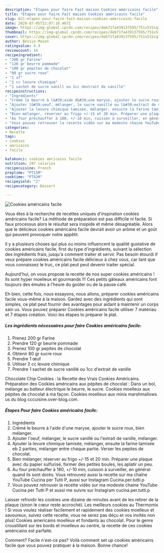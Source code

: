 ```yaml
---
description: "Étapes pour faire Fait maison Cookies américains facile"
title: "Étapes pour faire Fait maison Cookies américains facile"
slug: 821-etapes-pour-faire-fait-maison-cookies-americains-facile
date: 2020-07-05T22:07:16.467Z
image: https://img-global.cpcdn.com/recipes/deb71fa439137595/751x532cq70/cookies-americains-facile-photo-principale-de-la-recette.jpg
thumbnail: https://img-global.cpcdn.com/recipes/deb71fa439137595/751x532cq70/cookies-americains-facile-photo-principale-de-la-recette.jpg
cover: https://img-global.cpcdn.com/recipes/deb71fa439137595/751x532cq70/cookies-americains-facile-photo-principale-de-la-recette.jpg
author: Bessie Mason
ratingvalue: 4.9
reviewcount: 14
recipeingredient:
- "200 gr Farine"
- "120 gr beurre pommade"
- "100 gr pepites de chocolat"
- "80 gr sucre roux"
- "1 uf"
- "2 cc levure chimique"
- "1 sachet de sucre vanill ou 1cc dextrait de vanille"
recipeinstructions:
- "Ingrédients"
- "Crèmé le beurre à l&#39;aide d&#39;une maryse, ajouter le sucre roux, bien mélanger."
- "Ajouter l&#39;oeuf, mélanger, le sucre vanillé ou l&#39;extrait de vanille, mélanger."
- "Ajouter la levure chimique tamisée, mélanger, ensuite la farine tamisée eb 2 parties, mélanger entre chaque partie. Verser les pepites de chocolat."
- "Bien mélanger, réserver au frigo +/-15 et 20 min. Préparer une plaque avec du papier sulfurisé, former des petites boules, les aplatir un peu."
- "Au four préchauffer à 180, +/-10 min, cuisson à surveiller, en général quand ils sont dorés. Vous retrouvez aussi la recette sur ma chaîne YouTube Cucina per Tutti P, aussi sur Instagram Cucina.per.tutti.p"
- "Vous pouvez retrouver la recette vidéo sur ma modeste chaine YouTube Cucina per Tutti P et aussi me suivre sur Instagram cucina.per.tutti.p"
categories:
- Recette
tags:
- cookies
- amricains
- facile

katakunci: cookies amricains facile 
nutrition: 297 calories
recipecuisine: French
preptime: "PT15M"
cooktime: "PT42M"
recipeyield: "2"
recipecategory: Dessert

---
```



![Cookies américains facile](https://img-global.cpcdn.com/recipes/deb71fa439137595/751x532cq70/cookies-americains-facile-photo-principale-de-la-recette.jpg)

Vous êtes à la recherche de recettes uniques d'inspiration cookies américains facile? La méthode de préparation est pas difficile ni facile. Si faux processus alors le résultat sera insipide et même désagréable. Alors que le délicieux cookies américains facile devrait avoir un arôme et un goût qui peuvent provoquer notre appétit.

Il y a plusieurs choses qui plus ou moins influencent la qualité gustative de cookies américains facile, first du type d'ingrédients, suivant la sélection des ingrédients frais, jusqu'à comment traiter et servir. Pas besoin étourdi if veux prépare cookies américains facile délicieux à chez vous, car tant que vous connaissez le truc, ce plat peut peut devenir traiter spécial.

Aujourd&#39;hui, on vous propose la recette de nos super cookies américains ! Ils sont hyper moelleux et gourmands !!! Ces petits gâteaux américains font toujours des émules à l&#39;heure du goûter ou de la pause café.


Eh bien, cette fois, nous essayons, nous allons, préparer cookies américains facile vous-même à la maison. Gardez avec des ingrédients qui sont simples, ce plat peut fournir des avantages pour aidant à maintenir un corps sain us. Vous pouvez préparer Cookies américains facile utiliser 7 matériau et 7 étapes création. Voici les étapes to préparer le plat.

<!--inarticleads1-->

##### Les ingrédients nécessaires pour faire Cookies américains facile:

1. Prenez 200 gr Farine
1. Prendre 120 gr beurre pommade
1. Prenez 100 gr pepites de chocolat
1. Obtenir 80 gr sucre roux
1. Prendre 1 œuf
1. Utiliser 2 cc levure chimique
1. Prendre 1 sachet de sucre vanillé ou 1cc d&#39;extrait de vanille


Chocolate Chip Cookies : la Recette des Vrais Cookies Américains. Préparation des Cookies américains aux pépites de chocolat : Dans un bol, mélange au batteur électrique le beurre, le sucre. Cookies moelleux aux pépites de chocolat à ma façon. Cookies moelleux aux minis marshmallows us du blog cccuisine.over-blog.com. 

<!--inarticleads2-->

##### Étapes Pour faire Cookies américains facile:

1. Ingrédients
1. Crèmé le beurre à l&#39;aide d&#39;une maryse, ajouter le sucre roux, bien mélanger.
1. Ajouter l&#39;oeuf, mélanger, le sucre vanillé ou l&#39;extrait de vanille, mélanger.
1. Ajouter la levure chimique tamisée, mélanger, ensuite la farine tamisée eb 2 parties, mélanger entre chaque partie. Verser les pepites de chocolat.
1. Bien mélanger, réserver au frigo +/-15 et 20 min. Préparer une plaque avec du papier sulfurisé, former des petites boules, les aplatir un peu.
1. Au four préchauffer à 180, +/-10 min, cuisson à surveiller, en général quand ils sont dorés. Vous retrouvez aussi la recette sur ma chaîne YouTube Cucina per Tutti P, aussi sur Instagram Cucina.per.tutti.p
1. Vous pouvez retrouver la recette vidéo sur ma modeste chaine YouTube Cucina per Tutti P et aussi me suivre sur Instagram cucina.per.tutti.p


Laisser refroidir les cookies une dizaine de minutes avant de les retirer de la plaque (sinon le cœur reste accroché). Les meilleurs cookies au Thermomix ! Si vous voulez réaliser facilement et rapidement des cookies moelleux et savoureux, suivez cette recette, vous ne serez pas déçu et vos invités non plus! Cookies americains moelleux et fondants au chocolat. Pour le genre croustillant sur les bords et moelleux au centre, la recette de ces cookies américains est parfaite. 


Comment? Facile n'est-ce pas? Voilà comment set up cookies américains facile que vous pouvez pratiquer à la maison. Bonne chance!
